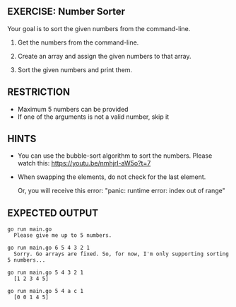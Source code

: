 ## EXERCISE: Number Sorter

Your goal is to sort the given numbers from the command-line.

1. Get the numbers from the command-line.

2. Create an array and assign the given numbers to that array.

3. Sort the given numbers and print them.

## RESTRICTION
+ Maximum 5 numbers can be provided
+ If one of the arguments is not a valid number, skip it

## HINTS
+ You can use the bubble-sort algorithm to sort the numbers.
  Please watch this: https://youtu.be/nmhjrI-aW5o?t=7

+ When swapping the elements, do not check for the last element.

  Or, you will receive this error:
  "panic: runtime error: index out of range"

## EXPECTED OUTPUT
```
go run main.go
  Please give me up to 5 numbers.

go run main.go 6 5 4 3 2 1
  Sorry. Go arrays are fixed. So, for now, I'm only supporting sorting 5 numbers...

go run main.go 5 4 3 2 1
  [1 2 3 4 5]

go run main.go 5 4 a c 1
  [0 0 1 4 5]
```